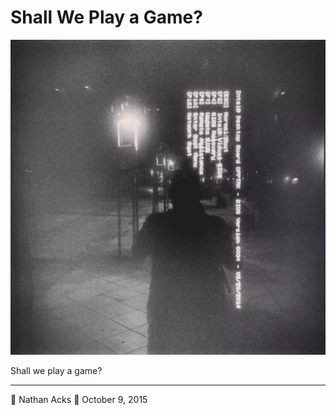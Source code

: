 # Shall We Play a Game?

![A black-and-white photograph of an outside “smart sign” that has blue-screened](assets/9058882a24a079a8b2750d9fa21ea231.webp)

Shall we play a game?

- - - -

👤 Nathan Acks
📅 October 9, 2015

